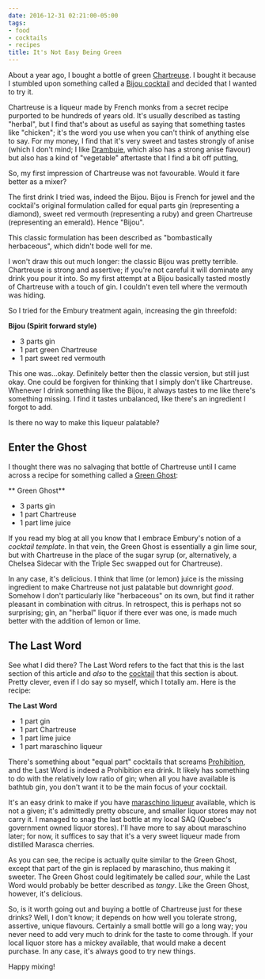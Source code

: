 ```yaml
---
date: 2016-12-31 02:21:00-05:00
tags:
- food
- cocktails
- recipes
title: It's Not Easy Being Green
---
```


About a year ago, I bought a bottle of green [Chartreuse][1].  I bought it
because I stumbled upon something called a [Bijou cocktail][2] and decided
that I wanted to try it.

Chartreuse is a liqueur made by French monks from a secret recipe purported
to be hundreds of years old.  It's usually described as tasting "herbal",
but I find that's about as useful as saying that something tastes like
"chicken"; it's the word you use when you can't think of anything else to
say.  For my money, I find that it's very sweet and tastes strongly of anise
(which I don't mind; I like [Drambuie][7], which also has a strong anise
flavour) but also has a kind of "vegetable" aftertaste that I find a bit off
putting,

So, my first impression of Chartreuse was not favourable.  Would it fare
better as a mixer?

The first drink I tried was, indeed the Bijou.  Bijou is French for jewel
and the cocktail's original formulation called for equal parts gin
(representing a diamond), sweet red vermouth (representing a ruby) and green
Chartreuse (representing an emerald).  Hence "Bijou".

This classic formulation has been described as "bombastically herbaceous",
which didn't bode well for me.

I won't draw this out much longer: the classic Bijou was pretty terrible.
Chartreuse is strong and assertive; if you're not careful it will dominate
any drink you pour it into.  So my first attempt at a Bijou basically tasted
mostly of Chartreuse with a touch of gin.  I couldn't even tell where the
vermouth was hiding.

So I tried for the Embury treatment again, increasing the gin threefold:

**Bijou (Spirit forward style)**

 * 3 parts gin
 * 1 part green Chartreuse
 * 1 part sweet red vermouth

This one was...okay.  Definitely better then the classic version, but still
just okay.  One could be forgiven for thinking that I simply don't like
Chartreuse.  Whenever I drink something like the Bijou, it always tastes to
me like there's something missing.  I find it tastes unbalanced, like
there's an ingredient I forgot to add.

Is there no way to make this liqueur palatable?

## Enter the Ghost

I thought there was no salvaging that bottle of Chartreuse until I came
across a recipe for something called a [Green Ghost][3]:

** Green Ghost**

 * 3 parts gin
 * 1 part Chartreuse
 * 1 part lime juice

If you read my blog at all you know that I embrace Embury's notion of a
*cocktail template*.  In that vein, the Green Ghost is essentially a gin
lime sour, but with Chartreuse in the place of the sugar syrup (or,
alternatively, a Chelsea Sidecar with the Triple Sec swapped out for
Chartreuse).

In any case, it's delicious.  I think that lime (or lemon) juice is the
missing ingredient to make Chartreuse not just palatable but downright
*good*.  Somehow I don't particularly like "herbaceous" on its own, but find
it rather pleasant in combination with citrus.  In retrospect, this is
perhaps not so surprising; gin, an "herbal" liquor if there ever was one, is
made much better with the addition of lemon or lime.

## The Last Word

See what I did there?  The Last Word refers to the fact that this is the
last section of this article and *also* to the [cocktail][4] that this
section is about.  Pretty clever, even if I do say so myself, which I
totally am.  Here is the recipe:

**The Last Word**

 * 1 part gin
 * 1 part Chartreuse
 * 1 part lime juice
 * 1 part maraschino liqueur

There's something about "equal part" cocktails that screams
[Prohibition][5], and the Last Word is indeed a Prohibition era drink.  It
likely has something to do with the relatively low ratio of gin; when all
you have available is bathtub gin, you don't want it to be the main focus of
your cocktail.

It's an easy drink to make if you have [maraschino liqueur][6] available,
which is not a given; it's admittedly pretty obscure, and smaller liquor
stores may not carry it.  I managed to snag the last bottle at my local SAQ
(Quebec's government owned liquor stores).  I'll have more to say about
maraschino later; for now, it suffices to say that it's a very sweet liqueur
made from distilled Marasca cherries.

As you can see, the recipe is actually quite similar to the Green Ghost,
except that part of the gin is replaced by maraschino, thus making it
sweeter.  The Green Ghost could legitimately be called *sour*, while the
Last Word would probably be better described as *tangy*.  Like the Green
Ghost, however, it's delicious.

So, is it worth going out and buying a bottle of Chartreuse just for these
drinks?  Well, I don't know; it depends on how well you tolerate strong,
assertive, unique flavours.  Certainly a small bottle will go a long way;
you never need to add very much to drink for the taste to come through.  If
your local liquor store has a mickey available, that would make a decent
purchase.  In any case, it's always good to try new things.

Happy mixing!

[1]: https://en.wikipedia.org/wiki/Chartreuse_(liqueur)
[2]: https://en.wikipedia.org/wiki/Bijou_(cocktail)
[3]: http://www.seriouseats.com/recipes/2013/02/green-ghost-simple-cocktail-gin-chartreuse-lime-recipe.html
[4]: https://en.wikipedia.org/wiki/The_Last_Word_(cocktail)
[5]: https://en.wikipedia.org/wiki/Prohibition_in_the_United_States
[6]: https://en.wikipedia.org/wiki/Maraschino
[7]: https://en.wikipedia.org/wiki/Drambuie

